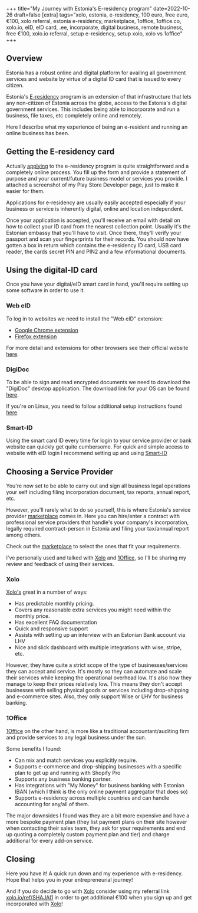 +++
title="My Journey with Estonia's E-residency program"
date=2022-10-26
draft=false
[extra]
tags="xolo, estonia, e-residency, 100 euro, free euro, €100, xolo referral, estonia e-residency, marketplace, 1office, 1office.co, xolo.io, eID, eID card, .ee, incorporate, digital business, remote business, free €100, xolo.io referral, setup e-residency, setup xolo, xolo vs 1office"
+++

## Overview

Estonia has a robust online and digital platform for availing all government
services and website by virtue of a digital ID card that is issued to every
citizen.

Estonia's [E-residency][1] program is an extension of that infrastructure that lets
any non-citizen of Estonia across the globe, access to the Estonia's digital
government services. This includes being able to incorporate and run a
business, file taxes, etc completely online and remotely.

Here I describe what my experience of being an e-resident and running an online
business has been.

<!-- more -->
<!-- toc -->

## Getting the E-residency card

Actually [applying][2] to the e-residency program is quite straightforward and a
completely online process. You fill up the form and provide a statement of
purpose and your current/future business model or services you provide.
I attached a screenshot of my Play Store Developer page, just to make it
easier for them.

Applications for e-residency are usually easily accepted especially if your
business or service is inherently digital, online and location
independent.

Once your application is accepted, you'll receive an email with detail on how
to collect your ID card from the nearest collection point. Usually it's the
Estonian embassy that you'll have to visit. Once there, they'll verify your
passport and scan your fingerprints for their records. You should now have
gotten a box in return which contains the e-residency ID card, USB card reader,
the cards secret PIN and PIN2 and a few informational documents.

## Using the digital-ID card

Once you have your digital/eID smart card in hand, you'll require setting up
some software in order to use it. 

### Web eID
To log in to websites we need to install the "Web eID" extension:
* [Google Chrome extension][6]
* [Firefox extension][5]

For more detail and extensions for other browsers see their official website
[here][4].

### DigiDoc

To be able to sign and read encrypted documents we need to download the
"DigiDoc" desktop application. The download link for your OS can be found [here][4].

If you're on Linux, you need to follow additional setup instructions found
[here][7].

### Smart-ID

Using the smart card ID every time for login to your service provider or bank
website can quickly get quite cumbersome. For quick and simple access to
website with eID login I recommend setting up and using [Smart-ID](https://www.smart-id.com/)

## Choosing a Service Provider

You're now set to be able to carry out and sign all business legal operations 
your self including filing incorporation document, tax reports, annual
report, etc.

However, you'll rarely what to do so yourself, this is where Estonia's service
provider [marketplace][3] comes in. Here you can hire/enter a contract
with professional service providers that handle's your company's incorporation,
legally required contract-person in Estonia and filing your tax/annual report
among others.

Check out the [marketplace][3] to select the ones that fit your requirements.

I've personally used and talked with [Xolo][8] and [1Office][9], so I'll be sharing
my review and feedback of using their services.

### Xolo

[Xolo's][8] great in a number of ways:

* Has predictable monthly pricing.
* Covers any reasonable extra services you might need within the monthly price.
* Has excellent FAQ documentation
* Quick and responsive support
* Assists with setting up an interview with an Estonian Bank account via LHV
* Nice and slick dashboard with multiple integrations with wise, stripe, etc.

However, they have quite a strict scope of the type of businesses/services they
can accept and service. It's mostly so they can automate and scale their
services while keeping the operational overhead low. It's also how they manage
to keep their prices relatively low. This means they don't accept businesses
with selling physical goods or services including drop-shipping and e-commerce sites.
Also, they only support Wise or LHV for business banking.

### 1Office

[1Office][9] on the other hand, is more like a traditional accountant/auditing
firm and provide services to any legal business under the sun. 

Some benefits I found:
* Can mix and match services you explicitly require.
* Supports e-commerce and drop-shipping businesses with a specific plan to get
  up and running with Shopify Pro
* Supports any business banking partner.
* Has integrations with "My Money" for business banking with Estonian IBAN
  (which I think is the only online payment aggregator that does so)
* Supports e-residency across multiple countries and can handle accounting for
  any/all of them.

The major downsides I found was they are a bit more expensive and have
a more bespoke payment plan
(they list payment plans on their site however when contacting their sales team,
they ask for your requirements and end up quoting a completely custom payment plan and
tier) and charge additional for every add-on service.

## Closing 

Here you have it! A quick run down and my experience with e-residency.
Hope that helps you in your entrepreneurial journey!

And if you do decide to go with [Xolo][8] consider using my referral link [xolo.io/ref/SHAJAI1][8] in
order to get additional €100 when you sign up and get incorporated with
[Xolo][8]!

[1]: https://www.e-resident.gov.ee/
[2]: https://www.e-resident.gov.ee/become-an-e-resident/
[3]: https://marketplace.e-resident.gov.ee/
[4]: https://www.id.ee/en/article/install-id-software/
[5]: https://addons.mozilla.org/en-US/firefox/addon/web-eid-webextension/
[6]: https://chrome.google.com/webstore/detail/web-eid/ncibgoaomkmdpilpocfeponihegamlic
[7]: https://wiki.archlinux.org/title/Electronic_identification#Estonia
[8]: https://www.xolo.io/ref/SHAJAI1
[9]: https://1office.co/company-formation-portal/
